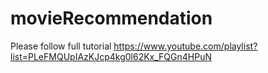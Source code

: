 # movieRecommendation
Please follow full tutorial
https://www.youtube.com/playlist?list=PLeFMQUpIAzKJcp4kg0l62Kx_FQGn4HPuN
